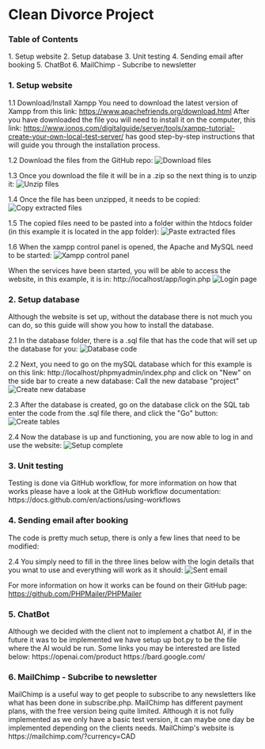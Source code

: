 <h1> Clean Divorce Project </h1>

<h3> Table of Contents </h3>
1. Setup website
2. Setup database
3. Unit testing
4. Sending email after booking
5. ChatBot
6. MailChimp - Subcribe to newsletter 

<h3> 1. Setup website </h3>

1.1 Download/Install Xampp
You need to download the latest version of Xampp from this link: https://www.apachefriends.org/download.html
After you have downloaded the file you will need to install it on the computer, 
this link: https://www.ionos.com/digitalguide/server/tools/xampp-tutorial-create-your-own-local-test-server/ 
has good step-by-step instructions that will guide you through the installation process.

1.2 Download the files from the GitHub repo:
<img src="/instructions/download.png" alt="Download files">

1.3 Once you download the file it will be in a .zip so the next thing is to unzip it:
<img src="/instructions/unzip.png" alt="Unzip files">

1.4 Once the file has been unzipped, it needs to be copied:
<img src="/instructions/copy_extracted.png" alt="Copy extracted files">

1.5 The copied files need to be pasted into a folder within the htdocs folder (in this example it is located in the app folder):
<img src="/instructions/pasting_extracted.png" alt="Paste extracted files">

1.6 When the xampp control panel is opened, the Apache and MySQL need to be started:
<img src="/instructions/xampp.png" alt="Xampp control panel">

When the services have been started, you will be able to access the website, in this example, it is in: http://localhost/app/login.php
<img src="/instructions/login.png" alt="Login page">

<h3> 2. Setup database </h3>
Although the website is set up, without the database there is not much you can do, so this guide will show you how to install the database.

2.1 In the database folder, there is a .sql file that has the code that will set up the database for you:
<img src="/instructions/db-code.png" alt="Database code">

2.2 Next, you need to go on the mySQL database which for this example is on this link: http://localhost/phpmyadmin/index.php and click on "New" on the side bar to create a new database:
Call the new database "project"
<img src="/instructions/db-creation.png" alt="Create new database">

2.3 After the database is created, go on the database click on the SQL tab enter the code from the .sql file there, and click the "Go" button:
<img src="/instructions/tables-creation.png" alt="Create tables">

2.4 Now the database is up and functioning, you are now able to log in and use the website:
<img src="/instructions/result.png" alt="Setup complete">

<h3> 3. Unit testing </h3>
Testing is done via GitHub workflow, for more information on how that works please have a look at the GitHub workflow documentation:
https://docs.github.com/en/actions/using-workflows

<h3> 4. Sending email after booking </h3>
The code is pretty much setup, there is only a few lines that need to be modified:

2.4 You simply need to fill in the three lines below with the login details that you wnat to use and everything will work as it should:
<img src="/instructions/send_email.png" alt="Sent email">

For more information on how it works can be found on their GitHub page:
https://github.com/PHPMailer/PHPMailer

<h3> 5. ChatBot </h3>
Although we decided with the client not to implement a chatbot AI, if in the future it was to be implemented
we have setup up bot.py to be the file where the AI would be run. 
Some links you may be interested are listed below:
https://openai.com/product
https://bard.google.com/

<h3> 6. MailChimp - Subcribe to newsletter </h3>
MailChimp is a useful way to get people to subscribe to any newsletters like what has been done in subscribe.php.
MailChimp has different payment plans, with the free version being quite limited. Although it is not fully implemented as 
we only have a basic test version, it can maybe one day be implemented depending on the clients needs.
MailChimp's website is https://mailchimp.com/?currency=CAD

